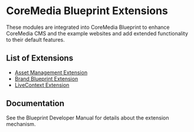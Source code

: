 # CoreMedia Blueprint Extensions

These modules are integrated into CoreMedia Blueprint to enhance CoreMedia CMS and the example websites and add extended functionality to their default features. 

## List of Extensions

- [Asset Management Extension](am/README.md)
- [Brand Blueprint Extension](corporate/README.md)
- [LiveContext Extension](lc/README.md)

## Documentation

See the Blueprint Developer Manual for details about the extension mechanism.

